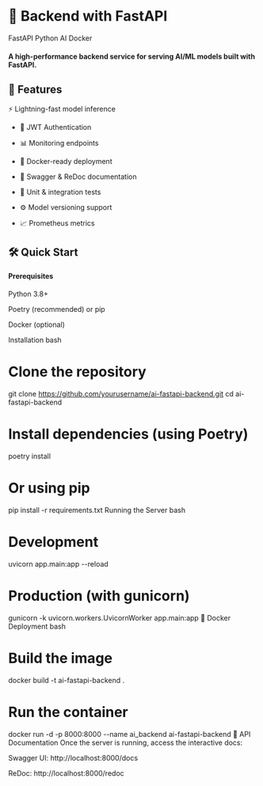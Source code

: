 # 🚀 Backend with FastAPI
FastAPI
Python
AI
Docker

#### A high-performance backend service for serving AI/ML models built with FastAPI.

## 🌟 Features
⚡ Lightning-fast model inference

- 🔐 JWT Authentication

- 📊 Monitoring endpoints

- 🐳 Docker-ready deployment

- 📝 Swagger & ReDoc documentation

- 🧪 Unit & integration tests

- ⚙️ Model versioning support

- 📈 Prometheus metrics

## 🛠️ Quick Start
#### Prerequisites
Python 3.8+

Poetry (recommended) or pip

Docker (optional)

Installation
bash
# Clone the repository
git clone https://github.com/yourusername/ai-fastapi-backend.git
cd ai-fastapi-backend

# Install dependencies (using Poetry)
poetry install

# Or using pip
pip install -r requirements.txt
Running the Server
bash
# Development
uvicorn app.main:app --reload

# Production (with gunicorn)
gunicorn -k uvicorn.workers.UvicornWorker app.main:app
🐳 Docker Deployment
bash
# Build the image
docker build -t ai-fastapi-backend .

# Run the container
docker run -d -p 8000:8000 --name ai_backend ai-fastapi-backend
📄 API Documentation
Once the server is running, access the interactive docs:

Swagger UI: http://localhost:8000/docs

ReDoc: http://localhost:8000/redoc
